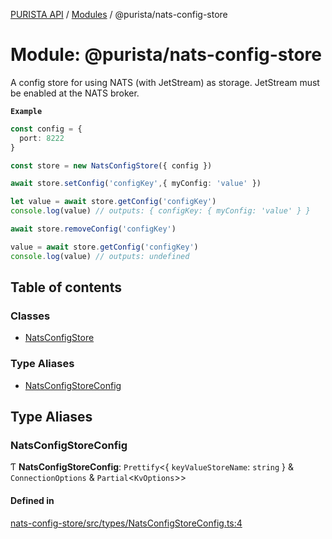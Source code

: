 [PURISTA API](../README.md) / [Modules](../modules.md) / @purista/nats-config-store

# Module: @purista/nats-config-store

A config store for using NATS (with JetStream) as storage.
JetStream must be enabled at the NATS broker.

**`Example`**

```typescript
const config = {
  port: 8222
}

const store = new NatsConfigStore({ config })

await store.setConfig('configKey',{ myConfig: 'value' })

let value = await store.getConfig('configKey')
console.log(value) // outputs: { configKey: { myConfig: 'value' } }

await store.removeConfig('configKey')

value = await store.getConfig('configKey')
console.log(value) // outputs: undefined
```

## Table of contents

### Classes

- [NatsConfigStore](../classes/purista_nats_config_store.NatsConfigStore.md)

### Type Aliases

- [NatsConfigStoreConfig](purista_nats_config_store.md#natsconfigstoreconfig)

## Type Aliases

### NatsConfigStoreConfig

Ƭ **NatsConfigStoreConfig**: `Prettify`<{ `keyValueStoreName`: `string`  } & `ConnectionOptions` & `Partial`<`KvOptions`\>\>

#### Defined in

[nats-config-store/src/types/NatsConfigStoreConfig.ts:4](https://github.com/sebastianwessel/purista/blob/master/packages/nats-config-store/src/types/NatsConfigStoreConfig.ts#L4)
